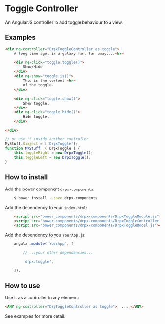 Toggle Controller
====================

An AngularJS controller to add toggle behaviour to a view.


Examples
--------

```html
<div ng-controller="DrpxToggleController as toggle">
    A long time ago, in a galaxy far, far away....<br>

    <div ng-click="toggle.toggle()">
        Show/Hide
    </div>
    <div ng-show="toggle.is()">
        This is the content <br>
        of the toggle.
    </div>

    <div ng-click="toggle.show()">
        Show toggle.
    </div>
    <div ng-click="toggle.hide()">
        Hide toggle.
    </div>

</div>
```

```javascript
// or use it inside another controller
MyStuff.$inject = ['DrpxToggle'];
function MyStuff  ( DrpxToggle ) {
    this.toggleRight = new DrpxToggle();
    this.toggleLeft = new DrpxToggle();
}
```


How to install
--------------

Add the bower component `drpx-components`:

```bash
    $ bower install --save drpx-components
```

Add the dependency to your `index.html`:

```html
    <script src="bower_components/drpx-components/DrpxToggleModule.js"></script>
    <script src="bower_components/drpx-components/DrpxToggleController.js"></script>
    <script src="bower_components/drpx-components/DrpxToggleModel.js"></script>
```

Add the dependency to you `YourApp.js`:

```javascript
    angular.module('YourApp', [

        // ...your other dependencies...

        'drpx.toggle',

    ]);
```



How to use
----------

Use it as a controller in any element:

```html
<ANY ng-controller="DrpToggleController as toggle">  ... </ANY>
```

See examples for more detail.



